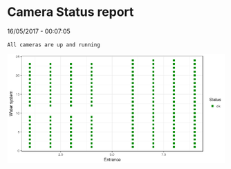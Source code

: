 Camera Status report
================
16/05/2017 - 00:07:05

    All cameras are up and running

![](camreport_files/figure-markdown_github/unnamed-chunk-2-1.png)
